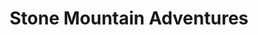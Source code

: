 ---
title: "Stone Mountain Adventures"
url: /huntingdon/stone-mountain-adventures/
shop: outdoor
---